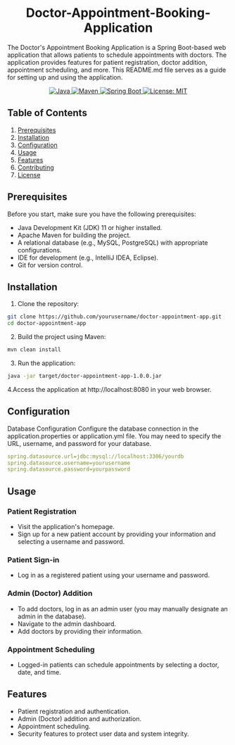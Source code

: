 # <h1 align ="center">Doctor-Appointment-Booking-Application</h1>
The Doctor's Appointment Booking Application is a Spring Boot-based web application that allows patients to schedule appointments with doctors.
The application provides features for patient registration, doctor addition, appointment scheduling, and more. This README.md file serves as a guide for setting up and using the application.
<p align ="center">
<a href="Java url"> 
  <img alt="Java" src="https://img.shields.io/badge/Java->=8-darkblue.svg"/>
</a>
<a href="Maven url"> 
  <img alt="Maven" src="https://img.shields.io/badge/maven-4.0.0-brightgreen.svg"/>
</a>
<a href="Spring Boot url"> 
  <img alt="Spring Boot" src="https://img.shields.io/badge/Spring Boot-3.1.4-brightgreen.svg"/>
</a>
<a href="Spring Boot url"> 
  <img alt="License: MIT" src="https://img.shields.io/badge/License-MIT-yellow.svg"/>
</a>
  
  ## Table of Contents

1. [Prerequisites](#prerequisites)
2. [Installation](#installation)
3. [Configuration](#configuration)
4. [Usage](#usage)
5. [Features](#features)
6. [Contributing](#contributing)
7. [License](#license)
## Prerequisites

Before you start, make sure you have the following prerequisites:

- Java Development Kit (JDK) 11 or higher installed.
- Apache Maven for building the project.
- A relational database (e.g., MySQL, PostgreSQL) with appropriate configurations.
- IDE for development (e.g., IntelliJ IDEA, Eclipse).
- Git for version control.
 ## Installation

1. Clone the repository:
 ```bash
 git clone https://github.com/yourusername/doctor-appointment-app.git
 cd doctor-appointment-app
 ```
   
2. Build the project using Maven:
  ``` bash
  mvn clean install
  ```
3. Run the application:
  ``` bash
java -jar target/doctor-appointment-app-1.0.0.jar
  ```
4.Access the application at http://localhost:8080 in your web browser.
## Configuration
Database Configuration
Configure the database connection in the application.properties or application.yml file. You may need to specify the URL, username, and password for your database.
``` yaml
spring.datasource.url=jdbc:mysql://localhost:3306/yourdb
spring.datasource.username=yourusername
spring.datasource.password=yourpassword
```
## Usage
  ### Patient Registration
   * Visit the application's homepage.
   * Sign up for a new patient account by providing your information and selecting a username and password.
  ### Patient Sign-in
   * Log in as a registered patient using your username and password.
  ###  Admin (Doctor) Addition
   * To add doctors, log in as an admin user (you may manually designate an admin in the database).
   * Navigate to the admin dashboard.
   * Add doctors by providing their information.
  ### Appointment Scheduling
  * Logged-in patients can schedule appointments by selecting a doctor, date, and time.
 ## Features
* Patient registration and authentication.
* Admin (Doctor) addition and authorization.
* Appointment scheduling.
* Security features to protect user data and system integrity.




















